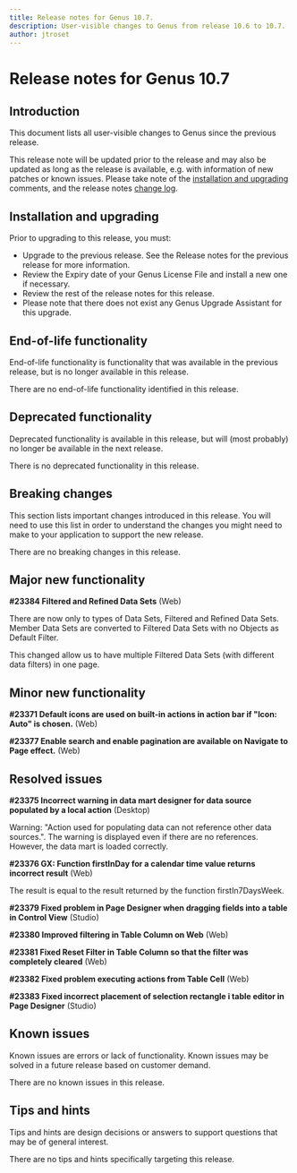 ```yaml
---
title: Release notes for Genus 10.7.
description: User-visible changes to Genus from release 10.6 to 10.7.
author: jtroset
---
```


# Release notes for Genus 10.7

## Introduction

This document lists all user-visible changes to Genus since the previous release.

This release note will be updated prior to the release and may also be updated as long as the release is available, e.g. with information of new patches or known issues. Please take note of the [installation and upgrading](#installation-and-upgrading) comments, and the release notes [change log](#change-log).

## Installation and upgrading

Prior to upgrading to this release, you must:

- Upgrade to the previous release. See the Release notes for the previous release for more information.
- Review the Expiry date of your Genus License File and install a new one if necessary.
- Review the rest of the release notes for this release.
- Please note that there does not exist any Genus Upgrade Assistant for this upgrade.

<!--rntype01-start INSTALLATION / UPGRADE. DO NOT CHANGE THESE TAGS. ANY CHANGES BELOW WILL BE OVERWRITTEN.-->

<!--rntype01-end   INSTALLATION / UPGRADE. DO NOT CHANGE THESE TAGS. ANY CHANGES ABOVE WILL BE OVERWRITTEN.-->
<!-- release note type 2 is missing. That's ok.-->

## End-of-life functionality

End-of-life functionality is functionality that was available in the previous release, but is no longer available in this release.
<!--rntype03-start END-OF-LIFE. DO NOT CHANGE THESE TAGS. ANY CHANGES BELOW WILL BE OVERWRITTEN.-->
There are no end-of-life functionality identified in this release.
<!--rntype03-end   END-OF-LIFE. DO NOT CHANGE THESE TAGS. ANY CHANGES ABOVE WILL BE OVERWRITTEN.-->
## Deprecated functionality

Deprecated functionality is available in this release, but will (most probably) no longer be available in the next release.
<!--rntype04-start DEPRECATED. DO NOT CHANGE THESE TAGS. ANY CHANGES BELOW WILL BE OVERWRITTEN.-->
There is no deprecated functionality in this release.
<!--rntype04-end   DEPRECATED. DO NOT CHANGE THESE TAGS. ANY CHANGES ABOVE WILL BE OVERWRITTEN.-->
## Breaking changes

This section lists important changes introduced in this release. You will need to use this list in order to understand the changes you might need to make to your application to support the new release.
<!--rntype05-start BREAKING. DO NOT CHANGE THESE TAGS. ANY CHANGES BELOW WILL BE OVERWRITTEN.-->
There are no breaking changes in this release.
<!--rntype05-end   BREAKING. DO NOT CHANGE THESE TAGS. ANY CHANGES ABOVE WILL BE OVERWRITTEN.-->
## Major new functionality
<!--rntype06-start MAJOR. DO NOT CHANGE THESE TAGS. ANY CHANGES BELOW WILL BE OVERWRITTEN.-->
<!--ID 9690cc4b-b0be-4164-b54a-40ebaf61bcb4 -->
**#23384 Filtered and Refined Data Sets** (Web)

There are now only to types of Data Sets, Filtered and Refined Data Sets. Member Data Sets are converted to Filtered Data Sets with no Objects as Default Filter.

This changed allow us to have multiple Filtered Data Sets (with different data filters) in one page.

<!--rntype06-end   MAJOR. DO NOT CHANGE THESE TAGS. ANY CHANGES ABOVE WILL BE OVERWRITTEN.-->
## Minor new functionality
<!--rntype07-start MINOR. DO NOT CHANGE THESE TAGS. ANY CHANGES BELOW WILL BE OVERWRITTEN.-->
<!--ID 91963e07-ffc1-4dc2-ac6b-c943ce60fd26 -->
**#23371 Default icons are used on built-in actions in action bar if "Icon: Auto" is chosen.** (Web)

<!--ID c4416f61-eefa-4c07-bd3c-59e6faeebb00 -->
**#23377 Enable search and enable pagination are available on Navigate to Page effect.** (Web)

<!--rntype07-end   MINOR. DO NOT CHANGE THESE TAGS. ANY CHANGES ABOVE WILL BE OVERWRITTEN.-->
## Resolved issues
<!--rntype08-start RESOLVED ISSUES. DO NOT CHANGE THESE TAGS. ANY CHANGES BELOW WILL BE OVERWRITTEN.-->
<!--ID 96b300c2-3e65-4f91-9e3c-b9a834c36784 -->
**#23375 Incorrect warning in data mart designer for data source populated by a local action** (Desktop)

Warning: "Action used for populating data can not reference other data sources.". The warning is displayed even if there are no references. However, the data mart is loaded correctly.

<!--ID e3ab1ec8-6d78-4b72-8375-89dfa9da4535 -->
**#23376 GX: Function firstInDay for a calendar time value returns incorrect result** (Web)

The result is equal to the result returned by the function firstIn7DaysWeek.

<!--ID de21e76c-84b0-4261-ba1a-09899c7de85f -->
**#23379 Fixed problem in Page Designer when dragging fields into a table in Control View** (Studio)

<!--ID ca92bb0c-827b-4ee0-a962-b380667fb9d9 -->
**#23380 Improved filtering in Table Column on Web** (Web)

<!--ID f6114808-9324-424e-a265-9423de354f6b -->
**#23381 Fixed Reset Filter in Table Column so that the filter was completely cleared** (Web)

<!--ID b673010f-190b-401f-a9e8-d5fa221fbfd3 -->
**#23382 Fixed problem executing actions from Table Cell** (Web)

<!--ID 42341e7f-f210-46c2-97fb-6cf6d6e826a0 -->
**#23383 Fixed incorrect placement of selection rectangle i table editor in Page Designer** (Studio)

<!--rntype08-end   RESOLVED ISSUES. DO NOT CHANGE THESE TAGS. ANY CHANGES ABOVE WILL BE OVERWRITTEN.-->
## Known issues

Known issues are errors or lack of functionality. Known issues may be solved in a future release based on customer demand.
<!--rntype09-start KNOWN ISSUES. DO NOT CHANGE THESE TAGS. ANY CHANGES BELOW WILL BE OVERWRITTEN.-->
There are no known issues in this release.
<!--rntype09-end   KNOWN ISSUES. DO NOT CHANGE THESE TAGS. ANY CHANGES ABOVE WILL BE OVERWRITTEN.-->
## Tips and hints

Tips and hints are design decisions or answers to support questions that may be of general interest.

There are no tips and hints specifically targeting this release.
<!--changelog CHANGELOG. DO NOT CHANGE THIS TAG. ANY CHANGES BELOW WILL BE DELETED.-->
